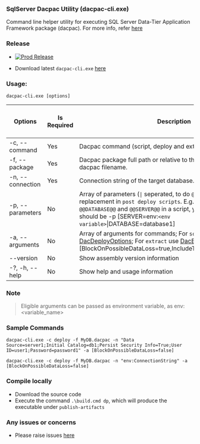 
### SqlServer Dacpac Utility (dacpac-cli.exe)
Command line helper utility for executing SQL Server Data-Tier Application Framework package (dacpac). For more info, refer [here](https://docs.microsoft.com/en-us/dotnet/api/microsoft.sqlserver.dac?view=sql-dacfx-150)

### Release

- [![Prod Release](https://github.com/alfusinigoj/sqlserver_dacpac_utility/actions/workflows/pipeline_release.yml/badge.svg)](https://github.com/alfusinigoj/sqlserver_dacpac_utility/actions/workflows/pipeline_release.yml)

- Download latest `dacpac-cli.exe` [here](https://github.com/alfusinigoj/sqlserver_dacpac_utility/releases)

### Usage:
  `dacpac-cli.exe [options]`

| Options | Is Required | Description | Can pull from Environment Variable |
| --- | --- | --- |-- |
| -c, --command <command> | Yes | Dacpac command (script, deploy and extract) | No |
| -f, --package <package> | Yes | Dacpac package full path or relative to the this exe including dacpac filename. | Yes |
| -n, --connection <connection> | Yes |  Connection string of the target database. | Yes |
| -p, --parameters  | No | Array of parameters (`\|` seperated, to do `@@token_name@@` token replacement in `post deploy scripts`. E.g. To replace token `@@DATABASE@@` and `@@SERVER@@` in a script, your command argument should be -p [SERVER=env:`<env variable>`\|DATABASE=database1] | No |
| -a, --arguments <arguments>  | No |  Array of arguments for commands; For `script` and `deploy` use [DacDeployOptions](https://docs.microsoft.com/en-us/dotnet/api/microsoft.sqlserver.dac.dacdeployoptions?view=sql-dacfx-150); For `extract` use [DacExtractOptions](https://docs.microsoft.com/en-us/dotnet/api/microsoft.sqlserver.dac.dacextractoptions?view=sql-dacfx-150); E.g -a [BlockOnPossibleDataLoss=true,IncludeTransactionalScripts=false]  | No |
| --version   | No |  Show assembly version information | No |
| -?, -h, --help   | No |  Show help and usage information | No |

### Note
> Eligible arguments can be passed as environment variable, as env:<variable_name>

### Sample Commands
```
dacpac-cli.exe -c deploy -f MyDB.dacpac -n "Data Source=server1;Initial Catalog=db1;Persist Security Info=True;User ID=user1;Password=password1" -a [BlockOnPossibleDataLoss=false]
```

```
dacpac-cli.exe -c deploy -f MyDB.dacpac -n "env:ConnectionString" -a [BlockOnPossibleDataLoss=false]
```
  
### Compile locally
- Download the source code
- Execute the command `.\build.cmd dp`, which will produce the executable under `publish-artifacts`

### Any issues or concerns
- Please raise issues [here](https://github.com/alfusinigoj/sqlserver_dacpac_utility/issues)
